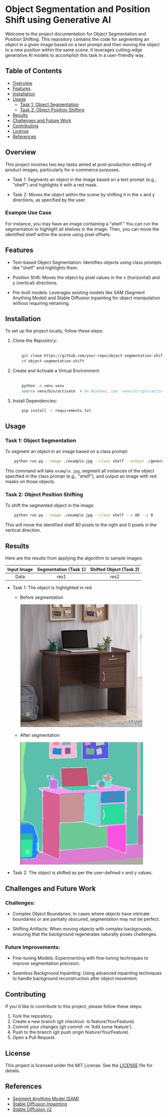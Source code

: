 # Object Segmentation and Position Shift using Generative AI

Welcome to the project documentation for Object Segmentation and Position Shifting. This repository contains the code for segmenting an object in a given image based on a text prompt and then moving the object to a new position within the same scene. It leverages cutting-edge generative AI models to accomplish this task in a user-friendly way.

## Table of Contents

* [Overview](#overview)
* [Features](#features)
* [Installation](#installation)
* [Usage](#usage)
    * [Task 1: Object Segmentation](#task-1-object-segmentation)
    * [Task 2: Object Position Shifting](#task-2-object-position-shifting)
* [Results](#results)
* [Challenges and Future Work](#challenges-and-future-work)
* [Contributing](#contributing)
* [License](#license)
* [References](#references)


## Overview

This project involves two key tasks aimed at post-production editing of product images, particularly for e-commerce purposes.

* Task 1: Segments an object in the image based on a text prompt (e.g., "shelf") and highlights it with a red mask.
    
* Task 2: Moves the object within the scene by shifting it in the x and y directions, as specified by the user.

### Example Use Case

For instance, you may have an image containing a "shelf." You can run the segmentation to highlight all shelves in the image. Then, you can move the identified shelf within the scene using pixel offsets.

## Features

* Text-based Object Segmentation: Identifies objects using class prompts like "shelf" and highlights them.
    
* Position Shift: Moves the object by pixel values in the x (horizontal) and y (vertical) directions.
    
* Pre-built models: Leverages existing models like SAM (Segment Anything Model) and Stable Diffusion Inpainting for object manipulation without requiring retraining.

## Installation

To set up the project locally, follow these steps:

1. Clone the Repository:

    ```bash

        git clone https://github.com/your-repo/object-segmentation-shift.git
        cd object-segmentation-shift
    ```

2. Create and Activate a Virtual Environment:

    ```bash

        python -m venv venv
        source venv/bin/activate  # On Windows, use `venv\Scripts\activate`
    ```

3. Install Dependencies:

    ```bash
        pip install -r requirements.txt
    ```

## Usage

### Task 1: Object Segmentation

To segment an object in an image based on a class prompt:

```bash
    python run.py --image ./example.jpg --class shelf --output ./generated.png
```

This command will take `example.jpg`, segment all instances of the object specified in the class prompt (e.g., "shelf"), and output an image with red masks on those objects.

### Task 2: Object Position Shifting

To shift the segmented object in the image:

```bash
    python run.py --image ./example.jpg --class shelf --x 80 --y 0
```

This will move the identified shelf 80 pixels to the right and 0 pixels in the vertical direction.

## Results

Here are the results from applying the algorithm to sample images:

| Input Image   | Segmentation (Task 1) | Shifted Object (Task 2) |
| :-------------: | :---------------------: |  :--------------------:   | 
| Data          | res1                  |          res2           |


* Task 1: The object is highlighted in red.

    * Before segmentation

        ![Simple-Desk](.img/1-img.png)
    
    * After segmentation

        ![Object-segemented-desk](.img/2-img.png)

* Task 2: The object is shifted as per the user-defined x and y values.

## Challenges and Future Work

### Challenges:

* Complex Object Boundaries: In cases where objects have intricate boundaries or are partially obscured, segmentation may not be perfect.
    
* Shifting Artifacts: When moving objects with complex backgrounds, ensuring that the background regenerates naturally poses challenges.

### Future Improvements:

* Fine-tuning Models: Experimenting with fine-tuning techniques to improve segmentation precision.
    
* Seamless Background Inpainting: Using advanced inpainting techniques to handle background reconstruction after object movement.

## Contributing

If you'd like to contribute to this project, please follow these steps:

1. Fork the repository.
2. Create a new branch (git checkout -b feature/YourFeature).
3. Commit your changes (git commit -m 'Add some feature').
4. Push to the branch (git push origin feature/YourFeature).
5. Open a Pull Request.

## License

This project is licensed under the MIT License. See the [LICENSE](https://github.com/Namneet2001/Avatar-Assessment/blob/main/LICENSE) file for details.

## References

* [Segment Anything Model (SAM)](https://segment-anything.com/)
* [Stable Diffusion Inpainting](https://huggingface.co/runwayml/stable-diffusion-inpainting)
* [Stable Diffusion v2](https://huggingface.co/runwayml/stable-diffusion-inpainting)
